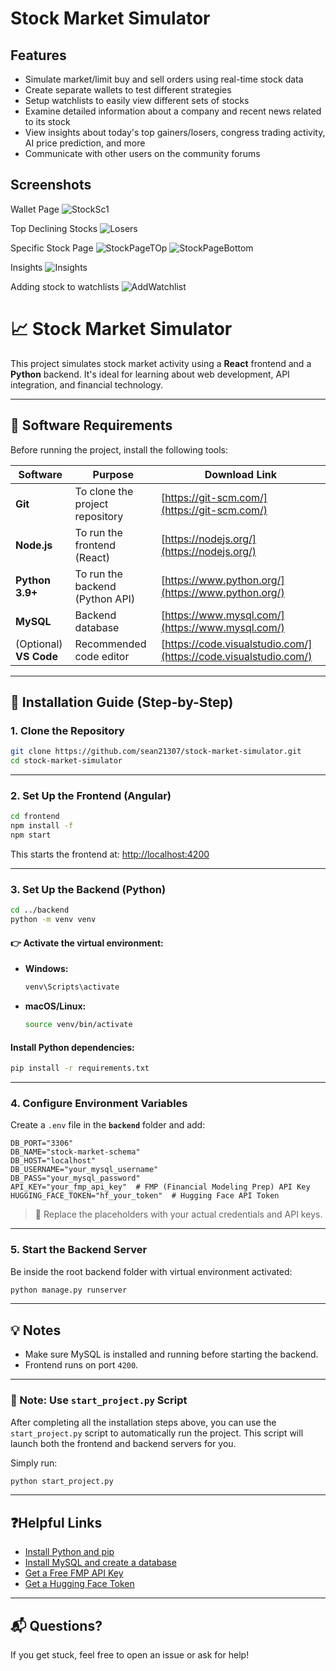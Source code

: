 # Stock Market Simulator

## Features
- Simulate market/limit buy and sell orders using real-time stock data
- Create separate wallets to test different strategies
- Setup watchlists to easily view different sets of stocks
- Examine detailed information about a company and recent news related to its stock
- View insights about today's top gainers/losers, congress trading activity, AI price prediction, and more
- Communicate with other users on the community forums

## Screenshots
Wallet Page
![StockSc1](https://github.com/user-attachments/assets/75f02cd7-278e-4eaf-a318-f11636dd7e18)

Top Declining Stocks
![Losers](https://github.com/user-attachments/assets/ee9ce8d7-f9da-4c1e-9bac-1e5dd63387ad)

Specific Stock Page
![StockPageTOp](https://github.com/user-attachments/assets/eb69cee8-61c4-4521-b0e4-b235e8b0e74d)
![StockPageBottom](https://github.com/user-attachments/assets/d257f26f-90e3-47c4-88e0-eb36fe89a6dd)

Insights
![Insights](https://github.com/user-attachments/assets/8d982dcb-c660-4413-a643-e1ffbc6cc932)

Adding stock to watchlists
![AddWatchlist](https://github.com/user-attachments/assets/2c1ccbd2-d005-402d-bd9b-e463ef6f5eee)


# 📈 Stock Market Simulator

This project simulates stock market activity using a **React** frontend and a **Python** backend. It's ideal for learning about web development, API integration, and financial technology.

---

## 🧰 Software Requirements

Before running the project, install the following tools:

| Software          | Purpose                            | Download Link                            |
|------------------|-------------------------------------|-------------------------------------------|
| **Git**           | To clone the project repository     | [https://git-scm.com/](https://git-scm.com/) |
| **Node.js**       | To run the frontend (React)         | [https://nodejs.org/](https://nodejs.org/)   |
| **Python 3.9+**   | To run the backend (Python API)     | [https://www.python.org/](https://www.python.org/) |
| **MySQL**         | Backend database                    | [https://www.mysql.com/](https://www.mysql.com/) |
| (Optional) **VS Code** | Recommended code editor       | [https://code.visualstudio.com/](https://code.visualstudio.com/) |

---

## 🚀 Installation Guide (Step-by-Step)

### 1. Clone the Repository

```bash
git clone https://github.com/sean21307/stock-market-simulator.git
cd stock-market-simulator
```

---

### 2. Set Up the Frontend (Angular)

```bash
cd frontend
npm install -f
npm start
```

This starts the frontend at: [http://localhost:4200](http://localhost:4200)

---

### 3. Set Up the Backend (Python)

```bash
cd ../backend
python -m venv venv
```

#### 👉 Activate the virtual environment:

- **Windows:**
  ```bash
  venv\Scripts\activate
  ```

- **macOS/Linux:**
  ```bash
  source venv/bin/activate
  ```

#### Install Python dependencies:

```bash
pip install -r requirements.txt
```

---

### 4. Configure Environment Variables

Create a `.env` file in the **`backend`** folder and add:

```env
DB_PORT="3306"
DB_NAME="stock-market-schema"
DB_HOST="localhost"
DB_USERNAME="your_mysql_username"
DB_PASS="your_mysql_password"
API_KEY="your_fmp_api_key"  # FMP (Financial Modeling Prep) API Key
HUGGING_FACE_TOKEN="hf_your_token"  # Hugging Face API Token
```

> 🔐 Replace the placeholders with your actual credentials and API keys.

---

### 5. Start the Backend Server

Be inside the root backend folder with virtual environment activated:

```bash
python manage.py runserver
```

---

## 💡 Notes

- Make sure MySQL is installed and running before starting the backend.
- Frontend runs on port `4200`.

---

### 📝 Note: Use `start_project.py` Script

After completing all the installation steps above, you can use the `start_project.py` script to automatically run the project. This script will launch both the frontend and backend servers for you.

Simply run:

```bash
python start_project.py
```

---
## ❓Helpful Links

- [Install Python and pip](https://realpython.com/installing-python/)
- [Install MySQL and create a database](https://dev.mysql.com/doc/)
- [Get a Free FMP API Key](https://financialmodelingprep.com/developer/docs/)
- [Get a Hugging Face Token](https://huggingface.co/docs/hub/security-tokens)

---

## 📬 Questions?

If you get stuck, feel free to open an issue or ask for help!